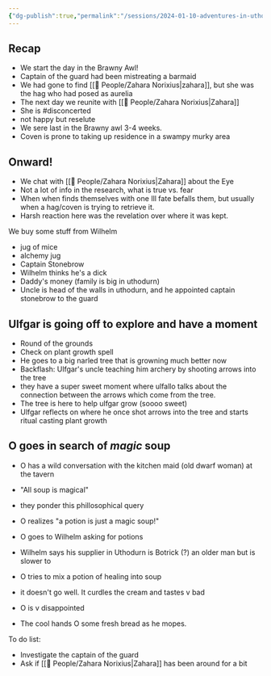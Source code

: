 ```yaml
---
{"dg-publish":true,"permalink":"/sessions/2024-01-10-adventures-in-uthodurn/"}
---
```


## Recap

- We start the day in the Brawny Awl!
- Captain of the guard had been mistreating a barmaid
- We had gone to find [[🙋 People/Zahara Norixius\|zahara]], but she was the hag who had posed as aurelia
- The next day we reunite with [[🙋 People/Zahara Norixius\|Zahara]]
- She is #disconcerted
- not happy but reselute
- We sere last in the Brawny awl 3-4 weeks.
- Coven is prone to taking up residence in a swampy murky area
## Onward!
- We chat with [[🙋 People/Zahara Norixius\|Zahara]] about the Eye
- Not a lot of info in the research, what is true vs. fear
- When when finds themselves with one Ill fate befalls them, but usually when a hag/coven is trying to retrieve it.
- Harsh reaction here was the revelation over where it was kept.

We buy some stuff from Wilhelm

- jug of mice
- alchemy jug
- Captain Stonebrow
- Wilhelm thinks he's a dick
- Daddy's money (family is big in uthodurn)
- Uncle is head of the walls in uthodurn, and he appointed captain stonebrow to the guard
## Ulfgar is going off to explore and have a moment
- Round of the grounds
- Check on plant growth spell
- He goes to a big narled tree that is growning much better now
- Backflash: Ulfgar's uncle teaching him archery by shooting arrows into the tree
- they have a super sweet moment where ulfallo talks about the connection between the arrows which come from the tree.
- The tree is here to help ulfgar grow (soooo sweet)
- Ulfgar reflects on where he once shot arrows into the tree and starts ritual casting plant growth
## O goes in search of _magic_ soup

- O has a wild conversation with the kitchen maid (old dwarf woman) at the tavern
- "All soup is magical"
- they ponder this phillosophical query
- O realizes "a potion is just a magic soup!"
- O goes to Wilhelm asking for potions
- Wilhelm says his supplier in Uthodurn is Botrick (?) an older man but is slower to
- O tries to mix a potion of healing into soup
- it doesn't go well. It curdles the cream and tastes v bad
- O is v disappointed

- The cool hands O some fresh bread as he mopes.

To do list:
- Investigate the captain of the guard
- Ask if [[🙋 People/Zahara Norixius\|Zahara]] has been around for a bit